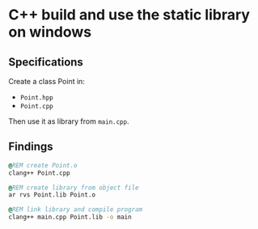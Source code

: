 # C++ build and use the static library on windows

## Specifications

Create a class Point in:

- `Point.hpp`
- `Point.cpp`

Then use it as library from `main.cpp`.

## Findings

```bat
@REM create Point.o
clang++ Point.cpp

@REM create library from object file
ar rvs Point.lib Point.o

@REM link library and compile program
clang++ main.cpp Point.lib -o main
```

